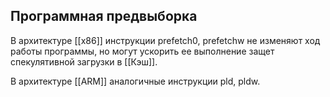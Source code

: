 ## Программная предвыборка
В архитектуре [[x86]] инструкции prefetch0, prefetchw не изменяют ход работы программы, но могут ускорить ее выполнение защет спекулятивной загрузки в [[Кэш]].

В архитектуре [[ARM]] аналогичные инструкции pld, pldw.